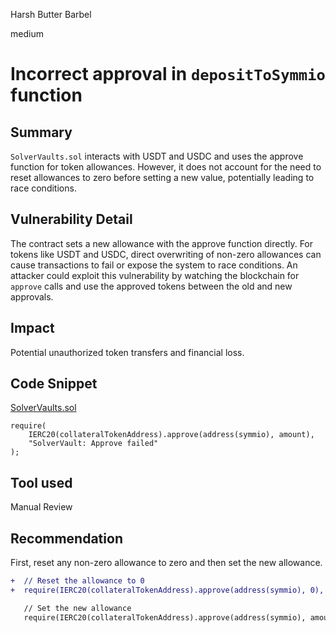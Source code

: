 Harsh Butter Barbel

medium

# Incorrect approval in `depositToSymmio` function

## Summary

`SolverVaults.sol` interacts with USDT and USDC and uses the approve function for token allowances. However, it does not account for the need to reset allowances to zero before setting a new value, potentially leading to race conditions.

## Vulnerability Detail

The contract sets a new allowance with the approve function directly. For tokens like USDT and USDC, direct overwriting of non-zero allowances can cause transactions to fail or expose the system to race conditions. An attacker could exploit this vulnerability by watching the blockchain for `approve` calls and use the approved tokens between the old and new approvals.

## Impact

Potential unauthorized token transfers and financial loss.

## Code Snippet

[SolverVaults.sol](https://github.dev/sherlock-audit/2023-12-symm-io/blob/main/solver-vaults/contracts/SolverVaults.sol#L193-L196)

```solidity
require(
    IERC20(collateralTokenAddress).approve(address(symmio), amount),
    "SolverVault: Approve failed"
);
```

## Tool used

Manual Review

## Recommendation

First, reset any non-zero allowance to zero and then set the new allowance.
```diff
+  // Reset the allowance to 0
+  require(IERC20(collateralTokenAddress).approve(address(symmio), 0), "Reset failed");

   // Set the new allowance
   require(IERC20(collateralTokenAddress).approve(address(symmio), amount), "Approve failed");
```